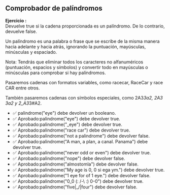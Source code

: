 ## Comprobador de palíndromos

**Ejercicio :**  
Devuelve true si la cadena proporcionada es un palíndromo. De lo contrario, devuelve false.

Un palíndromo es una palabra o frase que se escribe de la misma manera hacia adelante y hacia atrás, ignorando la puntuación, mayúsculas, minúsculas y espaciado.

Nota: Tendrás que eliminar todos los caracteres no alfanuméricos (puntuación, espacios y símbolos) y convertir todo en mayúsculas o minúsculas para comprobar si hay palíndromos.

Pasaremos cadenas con formatos variables, como racecar, RaceCar y race CAR entre otros.

También pasaremos cadenas con símbolos especiales, como 2A3*3a2, 2A3 3a2 y 2_A3*3#A2.

- ✅ palindrome("eye") debe devolver un booleano.
- ✅ Aprobado:palindrome("eye") debe devolver true.
- ✅ Aprobado:palindrome("\_eye") debe devolver true.
- ✅ Aprobado:palindrome("race car") debe devolver true.
- ✅ Aprobado:palindrome("not a palindrome") debe devolver false.
- ✅ Aprobado:palindrome("A man, a plan, a canal. Panama") debe devolver true.
- ✅ Aprobado:palindrome("never odd or even") debe devolver true.
- ✅ Aprobado:palindrome("nope") debe devolver false.
- ✅ Aprobado:palindrome("almostomla") debe devolver false.
- ✅ Aprobado:palindrome("My age is 0, 0 si ega ym.") debe devolver true.
- ✅ Aprobado:palindrome("1 eye for of 1 eye.") debe devolver false.
- ✅ Aprobado:palindrome("0_0 (: /-\ :) 0-0") debe devolver true.
- ✅ Aprobado:palindrome("five|\_/|four") debe devolver false.
